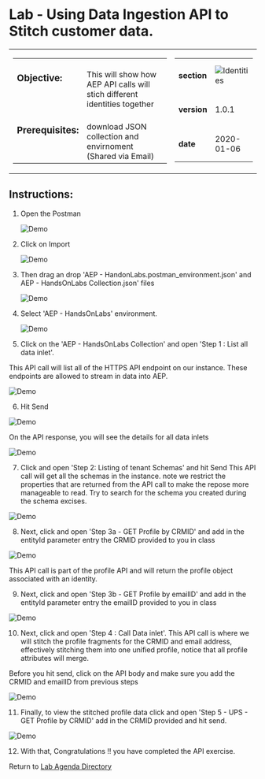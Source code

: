 Lab - Using Data Ingestion API to Stitch customer data.
==========
<table style="border-collapse: collapse; border: none;" class="tab" cellspacing="0" cellpadding="0">

<tr style="border: none;">

<div align="left">
<td width="600" style="border: none;">
<table>
<tbody valign="top">
      <tr width="500">
            <td valign="top"><h3>Objective:</h3></td>
            <td valign="top"><br>This will show how AEP API calls will stich different identities together 
            </td>
     </tr>
     <tr width="500">
           <td valign="top"><h3>Prerequisites:</h3></td>
           <td valign="top"><br>download JSON collection and envirnoment (Shared via Email)
           </td>
     </tr>
</tbody>
</table>
</td>
</div>

<div align="right">
<td style="border: none;" valign="top">

<table>
<tbody valign="top">
      <tr>
            <td valign="middle" height="70"><b>section</b></td>
            <td valign="middle" height="70"><img src="https://github.com/adobe/AEP-Hands-on-Labs/blob/master/assets/images/left_hand_nav_menu_adobeio.png?raw=true" alt="Identities"></td>
      </tr>
      <tr>
            <td valign="middle" height="70"><b>version</b></td>
            <td valign="middle" height="70">1.0.1</td>
      </tr>
      <tr>
            <td valign="middle" height="70"><b>date</b></td>
            <td valign="middle" height="70">2020-01-06</td>
      </tr>
</tbody>
</table>
</td>
</div>

</tr>
</table>

Instructions:
-----------------
1. Open the Postman


     ![Demo](./images/postmanhome.png)


2. Click on Import 


     ![Demo](./images/postmanimport.png)


3. Then drag an drop 'AEP - HandonLabs.postman_environment.json' and AEP - HandsOnLabs Collection.json' files


     ![Demo](./images/postmanimport1.png)
     
     
4. Select 'AEP - HandsOnLabs' environment.


     ![Demo](./images/postmanenv.png)
     
     
5. Click on the 'AEP - HandsOnLabs Collection' and open 'Step 1 : List all data inlet'.

This API call will list all of the HTTPS API endpoint on our instance. These endpoints are allowed to stream in data into AEP. 


![Demo](./images/postmanstep1.png)
    
    
6. Hit Send


![Demo](./images/postmansend.png)


On the API response, you will see the details for all data inlets


![Demo](./images/postmanstep1response.png)


7. Click and open 'Step 2: Listing of tenant Schemas' and hit Send
This API call will get all the schemas in the instance. note we restrict the properties that are returned from the API call to make the repose more manageable to read.
Try to search for the schema you created during the schema excises.


![Demo](./images/postmanstep2.png)


8. Next, click and open 'Step 3a - GET Profile by CRMID' and add in the entityId parameter entry the CRMID provided to you in class


![Demo](./images/postmanstep3.png)


This API call is part of the profile API and will return the profile object associated with an identity. 


9. Next, click and open 'Step 3b - GET Profile by emailID' and add in the entityId parameter entry the emailID provided to you in class


![Demo](./images/postmanstep3b.png)


10. Next, click and open 'Step 4 : Call Data inlet'. This API call is where we will stitch the profile fragments for the CRMID and email address, effectively stitching them into one unified profile, notice that all profile attributes will merge.

Before you hit send, click on the API body and make sure you add the CRMID and emailID from previous steps


![Demo](./images/postmanstep4.png)


11. Finally, to view the stitched profile data click and open 'Step 5 - UPS - GET Profile by CRMID' add in the CRMID provided and hit send.


![Demo](./images/postmanstep5.png)


12. With that, Congratulations !! you have completed the API exercise.


Return to [Lab Agenda Directory](https://github.com/adobe/AEP-Hands-on-Labs/blob/master/labs/fsi/README.md#lab-agenda)
